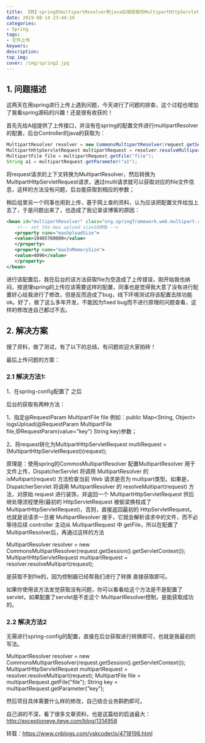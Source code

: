 ```yaml
---
title: 【转】spring的multipartResolver和java后端获取的MultipartHttpServletRequest方法对比
date: 2019-08-14 23:44:19
categories:
- Spring
tags:
- 文件上传
keywors: 
description: 
top_img: 
cover: /img/spring2.jpg
---
```


## 1. 问题描述
这两天在用spring进行上传上遇到问题，今天进行了问题的排查，这个过程也增加了我看spring源码的兴趣！还是很有收获的！

首先先给A组提供了上传接口，并没有在spring的配置文件进行multipartResolver的配置，后台Controller的java的获取为：

```java
MultipartResolver resolver = new CommonsMultipartResolver(request.getSession().getServletContext());
MultipartHttpServletRequest multipartRequest = resolver.resolveMultipart(request);
MultipartFile file = multipartRequest.getFile("file");
String a1 = multipartRequest.getParameter("a1");
```

将request请求的上下文转换为MultipartResolver，然后转换为MultipartHttpServletRequest请求，通过multi请求就可以获取对应的file文件信息，这样的方法没有问题，后台能获取到相应的参数；

稍后组里另一个同事也用到上传，基于网上查的资料，认为应该把配置文件给加上去了，于是问题出来了，也造成了我记录该博客的原因：
```xml
<bean id="multipartResolver" class="org.springframework.web.multipart.commons.CommonsMultipartResolver"> 
    <!-- set the max upload size100MB --> 
   <property name="maxUploadSize"> 
   <value>10485760000</value> 
   </property> 
   <property name="maxInMemorySize"> 
   <value>4096</value> 
   </property> 
</bean>
```

进行该配置后，我在后台的该方法获取file为空造成了上传错误，刚开始我也纳闷，按道理spring的上传应该需要这样的配置，同事也是觉得我大意了没有进行配置好心给我进行了修改，但是反而造成了bug，线下环境测试将该配置去除功能ok。好了，做了这么多年开发，不能因为fixed bug而不进行原理的问题查看，这样的修改连自己都过不去。

## 2. 解决方案

搜了资料，做了测试，有了以下的总结，有问题欢迎大家拍砖！

最后上传问题的方案：

### 2.1 解决方法1:
1、在spring-config配置了<bean id="multipartResolver" class="org.springframework.web.multipart.commons.CommonsMultipartResolver"> 之后

后台的获取有两种方法：

1、指定@RequestParam MultipartFile file 例如：public Map<String, Object> logsUpload(@RequestParam MultipartFile file,@RequestParam(value="key") String key)参数；

2、将request转化为MultipartHttpServletRequest multiRequest = (MultipartHttpServletRequest)(request);

原理是：使用spring的CommosMultipartResolver 配置MultipartResolver 用于文件上传，DispatcherServlet 将调用 MultipartResolver 的 isMultipart(request) 方法检查当前 Web 请求是否为 multipart类型。如果是，DispatcherServlet 将调用 MultipartResolver 的 resolveMultipart(request) 方法，对原始 request 进行装饰，并返回一个 MultipartHttpServletRequest 供后继处理流程使用(最初的 HttpServletRequest 被偷梁换柱成了 MultipartHttpServletRequest)，否则，直接返回最初的 HttpServletRequest。也就是说请求一旦被 MultipartResolver 接手，它就会解析请求中的文件，而不必等待后续 controller 主动从 MultipartRequest 中 getFile，所以在配置了MultipartResolver后，再通过这样的方法

MultipartResolver resolver = new CommonsMultipartResolver(request.getSession().getServletContext());
MultipartHttpServletRequest multipartRequest = resolver.resolveMultipart(request);

是获取不到file的，因为控制器已经帮我们进行了转换 直接获取即可。

如果你使用该方法发觉获取没有问题，你可以看看给这个方法是不是配置了servlet，如果配置了servlet是不走这个 MultipartResolver控制，是能获取成功的。

### 2.2 解决方法2
无需进行spring-config的配置，直接在后台获取进行转换即可，也就是我最初的写法。

MultipartResolver resolver = new CommonsMultipartResolver(request.getSession().getServletContext());
MultipartHttpServletRequest multipartRequest = resolver.resolveMultipart(request);
MultipartFile file = multipartRequest.getFile("file");
String key = multipartRequest.getParameter("key");

 

然后项目具体需要什么样的修改，自己结合业务斟酌即可。

自己讲的不深，看了很多文章资料，也是这篇给的启迪最大：
http://exceptioneye.iteye.com/blog/1314958

转载：https://www.cnblogs.com/yskcoder/p/4718198.html